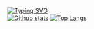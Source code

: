 [![Typing SVG](https://readme-typing-svg.herokuapp.com?size=28&duration=3000&color=8957e5&vCenter=true&lines=Software+Developer)](https://git.io/typing-svg)  
[![Github stats](https://github-readme-stats.vercel.app/api?username=220879cs07&hide_border=true&count_private=true&show_icons=true&theme=gruvbox&include_all_commits=true)](https://github.com/anuraghazra/github-readme-stats) [![Top Langs](https://github-readme-stats.vercel.app/api/top-langs/?username=220879cs07&hide=smarty,java,actionscript&hide_border=true&theme=gruvbox&langs_count=10)](https://github.com/anuraghazra/github-readme-stats)
